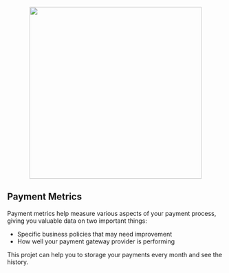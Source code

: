 <p align="center"><img src="https://dc004ch99fgr4.cloudfront.net/blog/uploads/7-metrics-to-measure-with-digital-goods-payments.jpg" width="400"></p>


## Payment Metrics

Payment metrics help measure various aspects of your payment process, giving you valuable data on two important things:

- Specific business policies that may need improvement
- How well your payment gateway provider is performing

This projet can help you to storage your payments every month and see the history.
